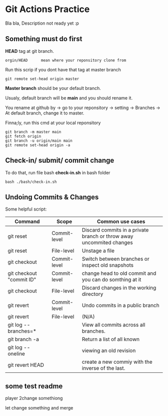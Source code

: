# Git Actions Practice

Bla bla, Description not ready yet :p

## Something must do first

**HEAD** tag at git branch.

```tag
orgin/HEAD      mean where your reponsitory clone from
```

Run this scrip if you dont have that tag at master branch

```script
git remote set-head origin master
```

**Master branch** should be your default branch.

Usualy, default branch will be **main** and you should rename it.

You rename at github by -> go to your reponsitory -> setting -> Branches -> At default branch, change it to master.

Finna;ly, run this cmd at your local reponsitory

```script
git branch -m master main
git fetch origin
git branch -u origin/main main
git remote set-head origin -a
```

## Check-in/ submit/ commit change

To do that, run file bash **check-in.sh** in bash folder

```script
bash ./bash/check-in.sh
```

## Undoing Commits & Changes

Some helpful script:

| Command | Scope | Common use cases |
| --- | --- | --- |
| git reset | Commit-level | Discard commits in a private branch or throw away uncommited changes |
| git reset | File-level | Unstage a file |
| git checkout | Commit-level | Switch between branches or inspect old snapshots |
| git checkout "commit ID" |   Commit-level  | change head to old commit and you can do somthing at it |
| git checkout | File-level | Discard changes in the working directory |
| git revert | Commit-level | Undo commits in a public branch |
| git revert | File-level | (N/A) |
| git log --branches=* | | View all commits across all branches. |
| git branch -a | | Return a list of all known |
| git log --oneline | | viewing an old revision |
| git revert HEAD | | create a new commiy with the inverse of the last. |

## some test readme

player 2change somethiong

let change something and merge
